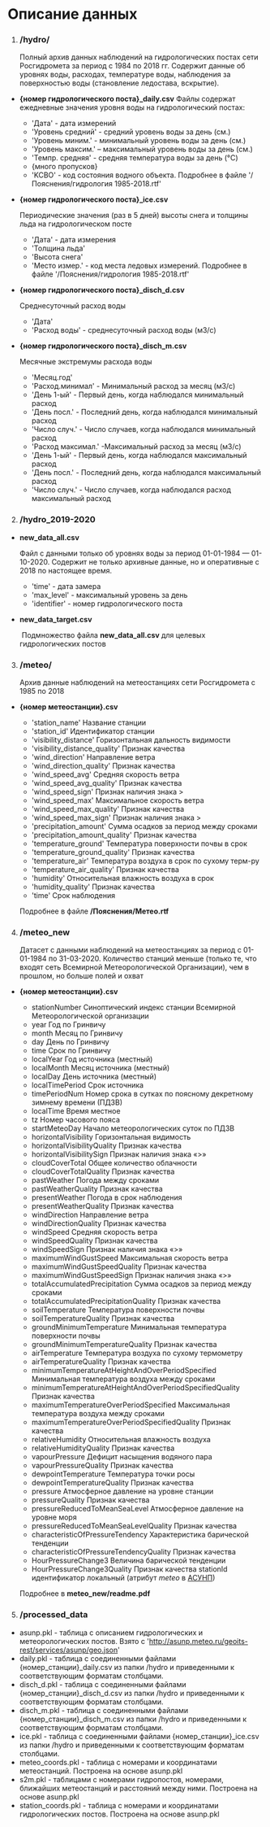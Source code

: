 # Описание данных



1. ### /hydro/

   Полный архив данных наблюдений на гидрологических постах сети Росгидромета за период с 1984 по 2018 гг. Содержит данные об уровнях воды, расходах, температуре воды, наблюдения за поверхностью воды (становление ледостава, вскрытие).

- **{номер гидрологического поста}_daily.csv**
   Файлы содержат ежедневные значения уровня воды на гидрологический постах:

  - 'Дата' - дата измерений
  - 'Уровень средний' - средний уровень воды за день (см.)
  - 'Уровень миним.' - минимальный уровень воды за день (см.)
  - 'Уровень максим.' – максимальный уровень воды за день (см.)
  - 'Темпр. средняя' - средняя температура воды за день (°C)
  - {много пропусков}
  - 'KCBO' - код состояния водного объекта. Подробнее в файле '/Пояснения/гидрология 1985-2018.rtf'

- **{номер гидрологического поста}_ice.csv** 

  Периодические значения (раз в 5 дней) высоты снега и толщины льда на гидрологическом посте 

  * 'Дата' - дата измерения
  * 'Толщина льда'
  * 'Высота снега'
  * 'Место измер.' - код места ледовых измерений. Подробнее в файле '/Пояснения/гидрология 1985-2018.rtf'

- **{номер гидрологического поста}_disch_d.csv**

  Среднесуточный расход воды

  - 'Дата'
  - 'Расход воды' - среднесуточный расход воды (м3/с)

- **{номер гидрологического поста}_disch_m.csv** 

  Месячные экстремумы расхода воды

  * 'Месяц.год'
  * 'Расход.минимал' - Минимальный расход за месяц (м3/с)
  * 'День 1-ый' - Первый день, когда наблюдался минимальный расход
  * 'День посл.' - Последний день, когда наблюдался минимальный расход
  * 'Число случ.' - Число случаев, когда наблюдался минимальный расход
  * 'Расход максимал.' -Максимальный расход за месяц (м3/с)
  * 'День 1-ый' - Первый день, когда наблюдался максимальный расход
  * 'День посл.' - Последний день, когда наблюдался максимальный расход
  * 'Число случ.' - Число случаев, когда наблюдался расход максимальный расход

    

2. ### /hydro_2019-2020

- **new_data_all.csv**

  Файл с данными только об уровнях воды за период 01-01-1984 — 01-10-2020.  Содержит не только архивные данные, но и оперативные с 2018 по настоящее время.

  - 'time' - дата замера
  - 'max_level' - максимальный уровень за день
  - 'identifier' - номер гидрологического поста

- **new_data_target.csv** 

  ​	Подмножество файла **new_data_all.csv** для целевых гидрологических постов

  

3. ### /meteo/

   Архив данные наблюдений на метеостанциях сети Росгидромета с 1985 по 2018

* **{номер метеостанции}.csv**

  * 'station_name' Название станции
  * 'station_id' Идентификатор станции
  * 'visibility_distance' Горизонтальная дальность видимости
  * 'visibility_distance_quality' Признак качества
  * 'wind_direction' Направление ветра
  * 'wind_direction_quality' Признак качества
  * 'wind_speed_avg' Средняя скорость ветра
  * 'wind_speed_avg_quality' Признак качества
  * 'wind_speed_sign' Признак наличия знака >
  * 'wind_speed_max' Максимальное скорость ветра
  * 'wind_speed_max_quality' Признак качества
  * 'wind_speed_max_sign' Признак наличия знака >
  * 'precipitation_amount' Сумма осадков за период между сроками
  * 'precipitation_amount_quality' Признак качества
  * 'temperature_ground' Температура поверхности почвы в срок
  * 'temperature_ground_quality' Признак качества
  * 'temperature_air' Температура воздуха в срок по сухому терм-ру
  * 'temperature_air_quality' Признак качества
  * 'humidity' Относительная влажность воздуха в срок
  * 'humidity_quality' Признак качества
  * 'time' Срок наблюдения

  Подробнее в файле **/Пояснения/Метео.rtf**

  

4. ### /meteo_new

   Датасет с данными наблюдений на метеостанциях за период с 01-01-1984 по 31-03-2020. Количество станций меньше (только те, что входят сеть Всемирной Метеорологической Организации), чем в прошлом, но больше полей и охват

* **{номер метеостанции}.csv**
  * stationNumber  Синоптический индекс станции Всемирной Метеорологической организации 
  * year  Год по Гринвичу  
  * month  Месяц по Гринвичу  
  * day  День по Гринвичу  
  * time  Срок по Гринвичу  
  * localYear  Год источника (местный)  
  * localMonth  Месяц источника (местный)  
  * localDay  День источника (местный)  
  * localTimePeriod  Срок источника  
  * timePeriodNum  Номер срока в сутках по поясному декретному зимнему времени (ПДЗВ)  
  * localTime  Время местное  
  * tz  Номер часового пояса  
  * startMeteoDay  Начало метеорологических суток по ПДЗВ  
  * horizontalVisibility  Горизонтальная видимость  
  * horizontalVisibilityQuality  Признак качества  
  * horizontalVisibilitySign  Признак наличия знака «>»  
  * cloudCoverTotal  Общее количество облачности  
  * cloudCoverTotalQuality  Признак качества  
  * pastWeather  Погода между сроками  
  * pastWeatherQuality  Признак качества  
  * presentWeather  Погода в срок наблюдения  
  * presentWeatherQuality  Признак качества  
  * windDirection  Направление ветра  
  * windDirectionQuality  Признак качества  
  * windSpeed  Средняя скорость ветра  
  * windSpeedQuality  Признак качества  
  * windSpeedSign  Признак наличия знака «>»  
  * maximumWindGustSpeed  Максимальная скорость ветра  
  * maximumWindGustSpeedQuality  Признак качества  
  * maximumWindGustSpeedSign  Признак наличия знака «>»  
  * totalAccumulatedPrecipitation  Сумма осадков за период между сроками  
  * totalAccumulatedPrecipitationQuality  Признак качества  
  * soilTemperature  Температура поверхности почвы  
  * soilTemperatureQuality  Признак качества  
  * groundMinimumTemperature  Минимальная температура поверхности почвы  
  * groundMinimumTemperatureQuality  Признак качества  
  * airTemperature  Температура воздуха по сухому термометру  
  * airTemperatureQuality  Признак качества  
  * minimumTemperatureAtHeightAndOverPeriodSpecified  Минимальная температура воздуха между сроками  
  * minimumTemperatureAtHeightAndOverPeriodSpecifiedQuality  Признак качества  
  * maximumTemperatureOverPeriodSpecified  Максимальная температура воздуха между сроками  
  * maximumTemperatureOverPeriodSpecifiedQuality  Признак качества  
  * relativeHumidity  Относительная влажность воздуха  
  * relativeHumidityQuality  Признак качества  
  * vapourPressure  Дефицит насыщения водяного пара  
  * vapourPressureQuality  Признак качества  
  * dewpointTemperature  Температура точки росы  
  * dewpointTemperatureQuality  Признак качества  
  * pressure  Атмосферное давление на уровне станции  
  * pressureQuality  Признак качества  
  * pressureReducedToMeanSeaLevel Атмосферное давление на уровне моря  
  * pressureReducedToMeanSeaLevelQuality  Признак качества  
  * characteristicOfPressureTendency Характеристика барической тенденции  
  * characteristicOfPressureTendencyQuality  Признак качества  
  * HourPressureChange3  Величина барической тенденции  
  * HourPressureChange3Quality  Признак качества  stationId  идентификатор локальный (атрибут _meteo_ в [АСУНП](http://asunp.meteo.ru/geoits-rest/services/asunp/geo.json))

  Подробнее в **meteo_new/readme.pdf**



5. ### /processed_data

- asunp.pkl - таблица с описанием гидрологических и метеорологических постов. Взято с 'http://asunp.meteo.ru/geoits-rest/services/asunp/geo.json'
- daily.pkl - таблица с соединенными файлами {номер_станции}_daily.csv из папки /hydro и приведенными к соответствующим форматам столбцами.
- disch_d.pkl - таблица с соединенными файлами {номер_станции}_disch_d.csv из папки /hydro и приведенными к соответствующим форматам столбцами.
- disch_m.pkl - таблица с соединенными файлами {номер_станции}_disch_m.csv из папки /hydro и приведенными к соответствующим форматам столбцами.
- ice.pkl - таблица с соединенными файлами {номер_станции}_ice.csv из папки /hydro и приведенными к соответствующим форматам столбцами.
- meteo_coords.pkl - таблица с номерами и координатами метеостанций. Построена на основе asunp.pkl
- s2m.pkl - таблицами с номерами гидропостов, номерами, ближайших метеостанций и расстояний между ними.
   Построена на основе asunp.pkl
- station_coords.pkl - таблица с номерами и координатами гидрологических постов. Построена на основе asunp.pkl
